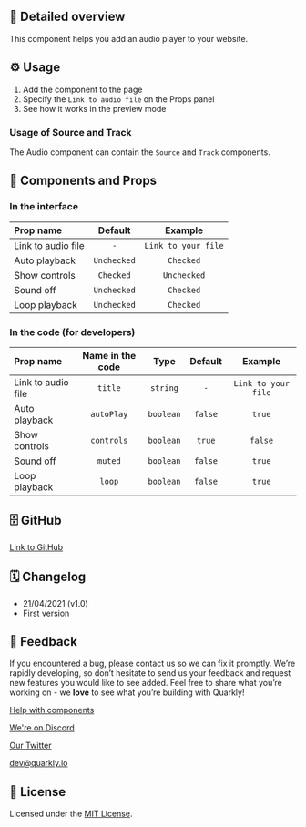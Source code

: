 ## 📖 Detailed overview

This component helps you add an audio player to your website.

## ⚙️ Usage

1.  Add the component to the page
2.  Specify the `Link to audio file` on the Props panel
3.  See how it works in the preview mode

### Usage of Source and Track

The Audio component can contain the `Source` and `Track` components.

## 🧩 Components and Props

### In the interface

| Prop name          |   Default   |       Example       |
| :----------------- | :---------: | :-----------------: |
| Link to audio file |     `-`     | `Link to your file` |
| Auto playback      | `Unchecked` |      `Checked`      |
| Show controls      |  `Checked`  |     `Unchecked`     |
| Sound off          | `Unchecked` |      `Checked`      |
| Loop playback      | `Unchecked` |      `Checked`      |

### In the code (for developers)

| Prop name          | Name in the code |   Type    | Default |       Example       |
| :----------------- | :--------------: | :-------: | :-----: | :-----------------: |
| Link to audio file |     `title`      | `string`  |   `-`   | `Link to your file` |
| Auto playback      |    `autoPlay`    | `boolean` | `false` |       `true`        |
| Show controls      |    `controls`    | `boolean` | `true`  |       `false`       |
| Sound off          |     `muted`      | `boolean` | `false` |       `true`        |
| Loop playback      |      `loop`      | `boolean` | `false` |       `true`        |

## 🗄 GitHub

[Link to GitHub](https://github.com/quarkly/community-kit/blob/master/src/Audio.js)

## 🗓 Changelog

-   21/04/2021 (v1.0)
-   First version

## 📮 Feedback

If you encountered a bug, please contact us so we can fix it promptly. We’re rapidly developing, so don’t hesitate to send us your feedback and request new features you would like to see added. Feel free to share what you’re working on - we **love** to see what you’re building with Quarkly!

[Help with components](https://community.quarkly.io/c/requests/11)

[We're on Discord](https://discord.gg/SuF9vCMJGW)

[Our Twitter](https://twitter.com/quarklyapp)

[dev@quarkly.io](mailto:dev@quarkly.io)

## 📝 License

Licensed under the [MIT License](https://raw.githubusercontent.com/quarkly/community-kit/master/LICENSE).
